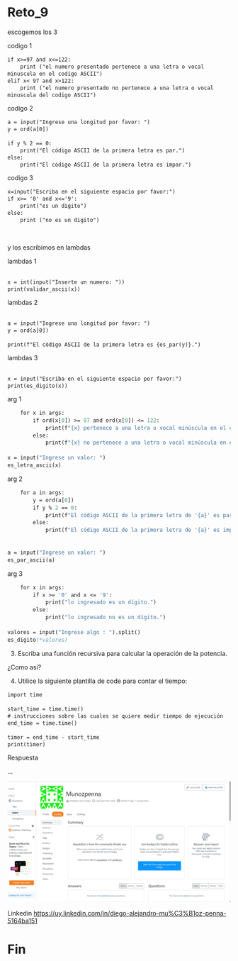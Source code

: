 # Reto_9
escogemos los 3 

codigo 1


```x= int (input("inserte un numero:"))
if x>=97 and x<=122: 
    print ("el numero presentado pertenece a una letra o vocal minuscula en el codigo ASCII")
elif x< 97 and x>122:
    print ("el numero presentado no pertenece a una letra o vocal minuscula del codigo ASCII")
```

codigo 2
```
a = input("Ingrese una longitud por favor: ")
y = ord(a[0])

if y % 2 == 0:
    print("El código ASCII de la primera letra es par.")
else:
    print("El código ASCII de la primera letra es impar.")
```


codigo 3

```
x=input("Escriba en el siguiente espacio por favor:")
if x>= '0' and x<='9':
    print("es un digito")
else:
    print ("no es un digito")

   
```

 y los escribimos en lambdas

lambdas 1

```validar_ascii = lambda x: "el numero presentado pertenece a una letra o vocal minuscula en el codigo ASCII" if x >= 97 and x <= 122 else "el numero presentado no pertenece a una letra o vocal minuscula del codigo ASCII"

x = int(input("Inserte un numero: "))
print(validar_ascii(x))
```

lambdas 2

``` es_par = lambda x: "par" if x % 2 == 0 else "impar"

a = input("Ingrese una longitud por favor: ")
y = ord(a[0])

print(f"El código ASCII de la primera letra es {es_par(y)}.")
```

lambdas 3

``` s_digito = lambda x: "es un digito" if x >= '0' and x <= '9' else "no es un digito"

x = input("Escriba en el siguiente espacio por favor:")
print(es_digito(x))  
```

arg 1

``` def es_letra_ascii(*args):
    for x in args:
        if ord(x[0]) >= 97 and ord(x[0]) <= 122:
            print(f"{x} pertenece a una letra o vocal minúscula en el código ASCII")
        else:
            print(f"{x} no pertenece a una letra o vocal minúscula en el código ASCII")

x = input("Ingrese un valor: ")
es_letra_ascii(x)
```

arg 2

``` def es_par_ascii(*args):
    for a in args: 
        y = ord(a[0])
        if y % 2 == 0:
            print(f"El código ASCII de la primera letra de '{a}' es par.")
        else:
            print(f"El código ASCII de la primera letra de '{a}' es impar.")


a = input("Ingrese un valor: ")
es_par_ascii(a)
```

arg 3

```def es_digito(*args):
    for x in args:
        if x >= '0' and x <= '9':
            print("lo ingresado es un dígito.")
        else:
            print("lo ingresado no es un dígito.")

valores = input("Ingrese algo : ").split()
es_digito(*valores)
```



3. Escriba una función recursiva para calcular la operación de la potencia.

¿Como asi?

4. Utilice la siguiente plantilla de code para contar el tiempo:
```
import time

start_time = time.time()
# instrucciones sobre las cuales se quiere medir tiempo de ejecución
end_time = time.time()

timer = end_time - start_time
print(timer)
```

Respuesta







...


![asi.png](asi.png "Usuario creado" )

Linkedin 
https://uy.linkedin.com/in/diego-alejandro-mu%C3%B1oz-penna-5164ba151

# Fin
